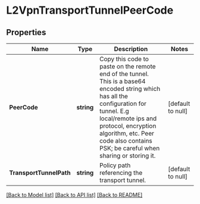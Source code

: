 # L2VpnTransportTunnelPeerCode

## Properties
Name | Type | Description | Notes
------------ | ------------- | ------------- | -------------
**PeerCode** | **string** | Copy this code to paste on the remote end of the tunnel. This is a base64 encoded string which has all the configuration for tunnel. E.g local/remote ips and protocol, encryption algorithm, etc. Peer code also contains PSK; be careful when sharing or storing it.  | [default to null]
**TransportTunnelPath** | **string** | Policy path referencing the transport tunnel. | [default to null]

[[Back to Model list]](../README.md#documentation-for-models) [[Back to API list]](../README.md#documentation-for-api-endpoints) [[Back to README]](../README.md)

